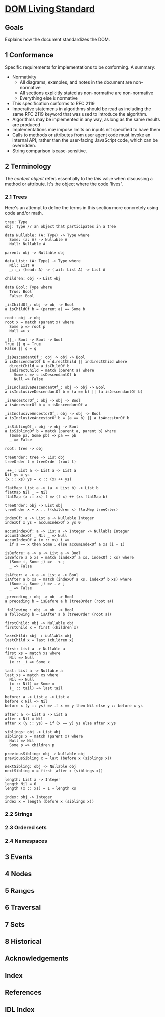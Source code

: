 
# [DOM Living Standard](https://dom.spec.whatwg.org/)

## Goals

Explains how the document standardizes the DOM.

## 1 Conformance

Specific requirements for implementations to be conforming. A summary:

- Normativity
    - All diagrams, examples, and notes in the document are
    non-normative
    - All sections explicitly stated as non-normative are
    non-normative
    - Everything else is normative
- This specification conforms to RFC 2119
- Imperative statements in algorithms should be read as including the
same RFC 2119 keyword that was used to introduce the algorithm.
- Algorithms may be implemented in any way, as long as the same
results are produced
- Implementations may impose limits on inputs not specified to have
them
- Calls to methods or attributes from user agent code must invoke an
internal API, rather than the user-facing JavaScript code, which can
be overridden.
- String comparison is case-sensitive.

## 2 Terminology

The _context object_ refers essentially to the _this_ value when
discussing a method or attribute. It's the object where the code
"lives".

### 2.1 Trees

Here's an attempt to define the terms in this section more concretely
using code and/or math.

```
tree: Type
obj: Type // an object that participates in a tree

data Nullable: (A: Type) -> Type where
  Some: (a: A) -> Nullable A
  Null: Nullable A

parent: obj -> Nullable obj

data List: (A: Type) -> Type where
  Nil: List A
  _::_: (head: A) -> (tail: List A) -> List A

children: obj -> List obj

data Bool: Type where
  True: Bool
  False: Bool

_isChildOf_: obj -> obj -> Bool
a isChildOf b = (parent a) == Some b

root: obj -> obj
root x = match (parent x) where
  Some p => root p
  Null => x

_||_: Bool -> Bool -> Bool
True || q = True
False || q = q

_isDescendantOf_: obj -> obj -> Bool
a isDescendantOf b = directChild || indirectChild where
  directChild = a isChildOf b
  indirectChild = match (parent a) where
    Some c => c isDescendantOf b
    Null => False

_isInclusiveDescendantOf_: obj -> obj -> Bool
a isInclusiveDescendantOf b = (a == b) || (a isDescendantOf b)

_isAncestorOf_: obj -> obj -> Bool
a isAncestorOf b = b isDescendantOf a

_isInclusiveAncestorOf_: obj -> obj -> Bool
a isInclusiveAncestorOf b = (a == b) || a isAncestorOf b

_isSiblingOf_: obj -> obj -> Bool
a isSiblingOf b = match (parent a, parent b) where
  (Some pa, Some pb) => pa == pb
  _ => False

root: tree -> obj

treeOrder: tree -> List obj
treeOrder t = treeOrder (root t)

_++_: List a -> List a -> List a
Nil ys = ys
(x :: xs) ys = x :: (xs ++ ys)

flatMap: List a -> (a -> List b) -> List b
flatMap Nil _ = Nil
flatMap (x :: xs) f => (f x) ++ (xs flatMap b)

treeOrder: obj -> List obj
treeOrder x = x :: ((children x) flatMap treeOrder)

indexOf: a -> List a -> Nullable Integer
indexOf x ys = accumIndexOf x ys 0

accumIndexOf: a -> List a -> Integer -> Nullable Integer
accumIndexOf _ Nil _ => Null
accumIndexOf a (x :: xs) i =>
  if a == x then Some i else accumIndexOf a xs (i + 1)

isBefore: a -> a -> List a -> Bool
isBefore a b xs = match (indexOf a xs, indexOf b xs) where
  (Some i, Some j) => i < j
  _ => False

isAfter: a -> a -> List a -> Bool
isAfter a b xs = match (indexOf a xs, indexOf b xs) where
  (Some i, Some j) => i > j
  _ => False

_preceding_: obj -> obj -> Bool
a preceding b = isBefore a b (treeOrder (root a))

_following_: obj -> obj -> Bool
a following b = isAfter a b (treeOrder (root a))

firstChild: obj -> Nullable obj
firstChild x = first (children x)

lastChild: obj -> Nullable obj
lastChild x = last (children x)

first: List a -> Nullable a
first xs = match xs where
  Nil => Null
  (x :: _) => Some x

last: List a -> Nullable a
last xs = match xs where
  Nil => Null
  (x :: Nil) => Some x
  (_ :: tail) => last tail

before: a -> List a -> List a
before x Nil => Nil
before x (y :: ys) => if x == y then Nil else y :: before x ys

after: a -> List a -> List a
after x Nil = Nil
after x (y :: ys) = if (x == y) ys else after x ys

siblings: obj -> List obj
siblings x = match (parent x) where
  Null => Nil
  Some p => children p

previousSibling: obj -> Nullable obj
previousSibling x = last (before x (siblings x))

nextSibling: obj -> Nullable obj
nextSibling x = first (after x (siblings x))

length: List a -> Integer
length Nil = 0
length (x :: xs) = 1 + length xs

index: obj -> Integer
index x = length (before x (siblings x))
```

### 2.2 Strings

### 2.3 Ordered sets

### 2.4 Namespaces

## 3 Events

## 4 Nodes

## 5 Ranges

## 6 Traversal

## 7 Sets

## 8 Historical

## Acknowledgements

## Index

## References

## IDL Index
